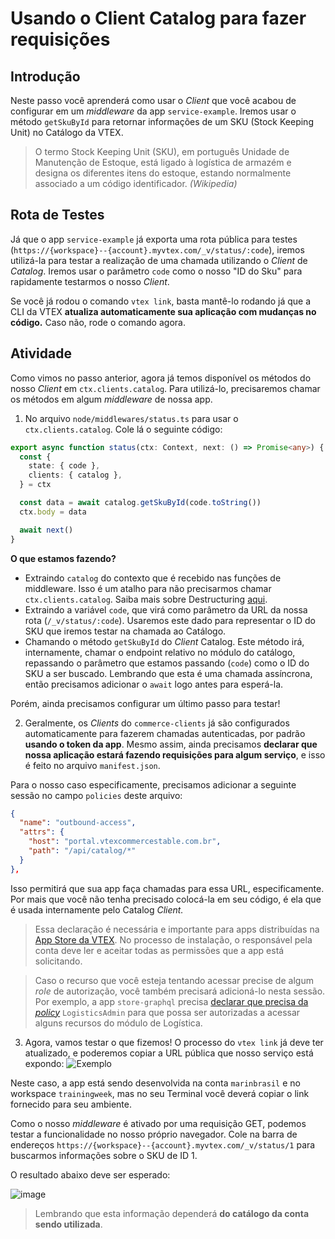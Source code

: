 # Usando o Client Catalog para fazer requisições

## Introdução

Neste passo você aprenderá como usar o _Client_ que você acabou de configurar em um _middleware_ da app `service-example`. Iremos usar o método `getSkuById` para retornar informações de um SKU (Stock Keeping Unit) no Catálogo da VTEX.

> O termo Stock Keeping Unit (SKU), em português Unidade de Manutenção de Estoque, está ligado à logística de armazém e designa os diferentes itens do estoque, estando normalmente associado a um código identificador. _(Wikipedia)_

## Rota de Testes

Já que o app `service-example` já exporta uma rota pública para testes (`https://{workspace}--{account}.myvtex.com/_v/status/:code`), iremos utilizá-la para testar a realização de uma chamada utilizando o _Client_ de _Catalog_. Iremos usar o parâmetro `code` como o nosso "ID do Sku" para rapidamente testarmos o nosso _Client_.

Se você já rodou o comando `vtex link`, basta mantê-lo rodando já que a CLI da VTEX **atualiza automaticamente sua aplicação com mudanças no código.** Caso não, rode o comando agora.

## Atividade

Como vimos no passo anterior, agora já temos disponível os métodos do nosso _Client_ em `ctx.clients.catalog`. Para utilizá-lo, precisaremos chamar os métodos em algum _middleware_ de nossa app.

1. No arquivo `node/middlewares/status.ts` para usar o `ctx.clients.catalog`. Cole lá o seguinte código:

```typescript
export async function status(ctx: Context, next: () => Promise<any>) {
  const {
    state: { code },
    clients: { catalog },
  } = ctx

  const data = await catalog.getSkuById(code.toString())
  ctx.body = data

  await next()
}
```

**O que estamos fazendo?**

- Extraindo `catalog` do contexto que é recebido nas funções de middleware. Isso é um atalho para não precisarmos chamar `ctx.clients.catalog`. Saiba mais sobre Destructuring [aqui](https://developer.mozilla.org/en-US/docs/Web/JavaScript/Reference/Operators/Destructuring_assignment).
- Extraindo a variável `code`, que virá como parâmetro da URL da nossa rota (`/_v/status/:code`). Usaremos este dado para representar o ID do SKU que iremos testar na chamada ao Catálogo.
- Chamando o método `getSkuById` do _Client_ Catalog. Este método irá, internamente, chamar o endpoint relativo no módulo do catálogo, repassando o parâmetro que estamos passando (`code`) como o ID do SKU a ser buscado. Lembrando que esta é uma chamada assíncrona, então precisamos adicionar o `await` logo antes para esperá-la.

Porém, ainda precisamos configurar um último passo para testar!

2. Geralmente, os _Clients_ do `commerce-clients` já são configurados automaticamente para fazerem chamadas autenticadas, por padrão **usando o token da app**. Mesmo assim, ainda precisamos **declarar que nossa aplicação estará fazendo requisições para algum serviço**, e isso é feito no arquivo `manifest.json`.

Para o nosso caso especificamente, precisamos adicionar a seguinte sessão no campo `policies` deste arquivo:

```json
{
  "name": "outbound-access",
  "attrs": {
    "host": "portal.vtexcommercestable.com.br",
    "path": "/api/catalog/*"
  }
},
```

Isso permitirá que sua app faça chamadas para essa URL, especificamente. Por mais que você não tenha precisado colocá-la em seu código, é ela que é usada internamente pelo Catalog _Client._

> Essa declaração é necessária e importante para apps distribuídas na [App Store da VTEX](https://apps.vtex.com). No processo de instalação, o responsável pela conta deve ler e aceitar todas as permissões que a app está solicitando.

> Caso o recurso que você esteja tentando acessar precise de algum _role_ de autorização, você também precisará adicioná-lo nesta sessão. Por exemplo, a app `store-graphql` precisa [declarar que precisa da _policy_](https://github.com/vtex-apps/store-graphql/blob/91454631bffad6ad661cb87391f42f8886d9edd5/manifest.json#L117) `LogisticsAdmin` para que possa ser autorizadas a acessar alguns recursos do módulo de Logística.

3. Agora, vamos testar o que fizemos! O processo do `vtex link` já deve ter atualizado, e poderemos copiar a URL pública que nosso serviço está expondo:
   ![Exemplo](https://user-images.githubusercontent.com/18706156/93384506-4d306e80-f83b-11ea-9cec-0e1b23f23a48.png)

Neste caso, a app está sendo desenvolvida na conta `marinbrasil` e no workspace `trainingweek`, mas no seu Terminal você deverá copiar o link fornecido para seu ambiente.

Como o nosso _middleware_ é ativado por uma requisição GET, podemos testar a funcionalidade no nosso próprio navegador. Cole na barra de endereços `https://{workspace}--{account}.myvtex.com/_v/status/1` para buscarmos informações sobre o SKU de ID 1.

O resultado abaixo deve ser esperado:

![image](https://user-images.githubusercontent.com/18706156/93388848-b87d3f00-f841-11ea-8d2e-bed1c14d355d.png)

> Lembrando que esta informação dependerá **do catálogo da conta sendo utilizada**.
